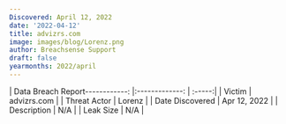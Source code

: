 ```yaml
---
Discovered: April 12, 2022
date: '2022-04-12'
title: advizrs.com
image: images/blog/Lorenz.png
author: Breachsense Support
draft: false
yearmonths: 2022/april
---
```


| Data Breach Report------------:   |:-------------:    | :-----:|
| Victim    | advizrs.com      | 
| Threat Actor    | Lorenz      | 
| Date Discovered    | Apr 12, 2022      | 
| Description    | N/A      | 
| Leak Size    | N/A      | 

